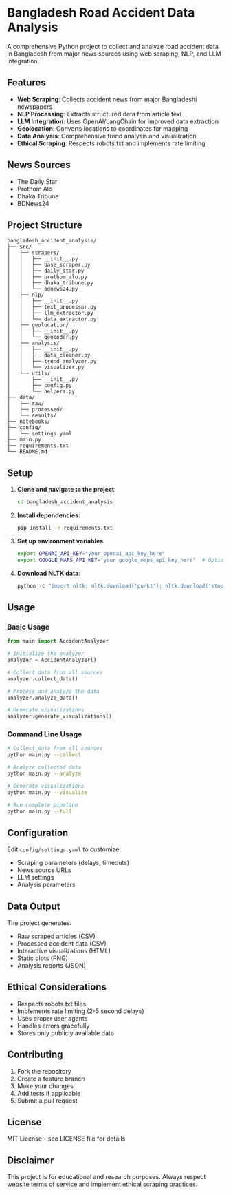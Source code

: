 # Bangladesh Road Accident Data Analysis

A comprehensive Python project to collect and analyze road accident data in Bangladesh from major news sources using web scraping, NLP, and LLM integration.

## Features

- **Web Scraping**: Collects accident news from major Bangladeshi newspapers
- **NLP Processing**: Extracts structured data from article text
- **LLM Integration**: Uses OpenAI/LangChain for improved data extraction
- **Geolocation**: Converts locations to coordinates for mapping
- **Data Analysis**: Comprehensive trend analysis and visualization
- **Ethical Scraping**: Respects robots.txt and implements rate limiting

## News Sources

- The Daily Star
- Prothom Alo
- Dhaka Tribune
- BDNews24

## Project Structure

```
bangladesh_accident_analysis/
├── src/
│   ├── scrapers/
│   │   ├── __init__.py
│   │   ├── base_scraper.py
│   │   ├── daily_star.py
│   │   ├── prothom_alo.py
│   │   ├── dhaka_tribune.py
│   │   └── bdnews24.py
│   ├── nlp/
│   │   ├── __init__.py
│   │   ├── text_processor.py
│   │   ├── llm_extractor.py
│   │   └── data_extractor.py
│   ├── geolocation/
│   │   ├── __init__.py
│   │   └── geocoder.py
│   ├── analysis/
│   │   ├── __init__.py
│   │   ├── data_cleaner.py
│   │   ├── trend_analyzer.py
│   │   └── visualizer.py
│   └── utils/
│       ├── __init__.py
│       ├── config.py
│       └── helpers.py
├── data/
│   ├── raw/
│   ├── processed/
│   └── results/
├── notebooks/
├── config/
│   └── settings.yaml
├── main.py
├── requirements.txt
└── README.md
```

## Setup

1. **Clone and navigate to the project**:
   ```bash
   cd bangladesh_accident_analysis
   ```

2. **Install dependencies**:
   ```bash
   pip install -r requirements.txt
   ```

3. **Set up environment variables**:
   ```bash
   export OPENAI_API_KEY="your_openai_api_key_here"
   export GOOGLE_MAPS_API_KEY="your_google_maps_api_key_here"  # Optional
   ```

4. **Download NLTK data**:
   ```python
   python -c "import nltk; nltk.download('punkt'); nltk.download('stopwords')"
   ```

## Usage

### Basic Usage

```python
from main import AccidentAnalyzer

# Initialize the analyzer
analyzer = AccidentAnalyzer()

# Collect data from all sources
analyzer.collect_data()

# Process and analyze the data
analyzer.analyze_data()

# Generate visualizations
analyzer.generate_visualizations()
```

### Command Line Usage

```bash
# Collect data from all sources
python main.py --collect

# Analyze collected data
python main.py --analyze

# Generate visualizations
python main.py --visualize

# Run complete pipeline
python main.py --full
```

## Configuration

Edit `config/settings.yaml` to customize:
- Scraping parameters (delays, timeouts)
- News source URLs
- LLM settings
- Analysis parameters

## Data Output

The project generates:
- Raw scraped articles (CSV)
- Processed accident data (CSV)
- Interactive visualizations (HTML)
- Static plots (PNG)
- Analysis reports (JSON)

## Ethical Considerations

- Respects robots.txt files
- Implements rate limiting (2-5 second delays)
- Uses proper user agents
- Handles errors gracefully
- Stores only publicly available data

## Contributing

1. Fork the repository
2. Create a feature branch
3. Make your changes
4. Add tests if applicable
5. Submit a pull request

## License

MIT License - see LICENSE file for details.

## Disclaimer

This project is for educational and research purposes. Always respect website terms of service and implement ethical scraping practices.